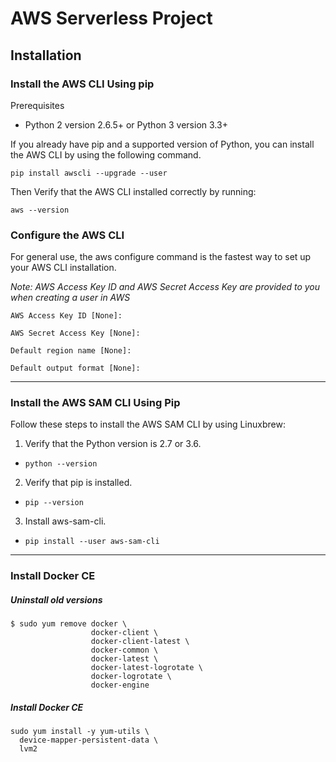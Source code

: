 # AWS Serverless Project

## Installation

### Install the AWS CLI Using pip

Prerequisites

  - Python 2 version 2.6.5+ or Python 3 version 3.3+

If you already have pip and a supported version of Python, you can install the AWS CLI by using the following command.

`pip install awscli --upgrade --user`

Then Verify that the AWS CLI installed correctly by running:

`aws --version`

### Configure the AWS CLI

For general use, the aws configure command is the fastest way to set up your AWS CLI installation.

*Note: AWS Access Key ID and AWS Secret Access Key are provided to you when creating a user in AWS*

```
AWS Access Key ID [None]:

AWS Secret Access Key [None]:

Default region name [None]:

Default output format [None]:
```

---


### Install the AWS SAM CLI Using Pip

Follow these steps to install the AWS SAM CLI by using Linuxbrew:

1. Verify that the Python version is 2.7 or 3.6.

* `python --version`

2. Verify that pip is installed.

* `pip --version`

3. Install aws-sam-cli.

* `pip install --user aws-sam-cli`


---

### Install Docker CE

##### Uninstall old versions

```
$ sudo yum remove docker \
                  docker-client \
                  docker-client-latest \
                  docker-common \
                  docker-latest \
                  docker-latest-logrotate \
                  docker-logrotate \
                  docker-engine

```

##### Install Docker CE

```
sudo yum install -y yum-utils \
  device-mapper-persistent-data \
  lvm2
```

